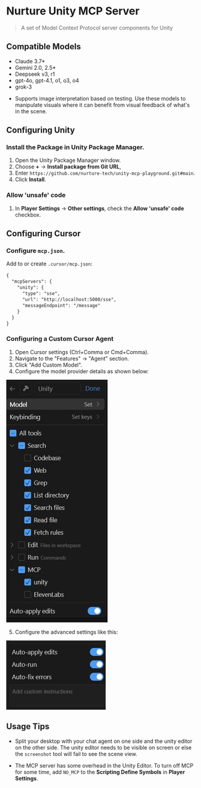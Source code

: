 # Nurture Unity MCP Server

> A set of Model Context Protocol server components for Unity

## Compatible Models
- Claude 3.7*
- Gemini 2.0, 2.5*
- Deepseek v3, r1
- gpt-4o, gpt-4.1, o1, o3, o4
- grok-3

* Supports image interpretation based on testing. Use these models to manipulate visuals where it can benefit from visual feedback of what's in the scene.

## Configuring Unity

### Install the Package in Unity Package Manager.

1. Open the Unity Package Manager window.
2. Choose **+** -> **Install package from Git URL**,
3. Enter `https://github.com/nurture-tech/unity-mcp-playground.git#main`.
4. Click **Install**.

### Allow 'unsafe' code

1. In **Player Settings** -> **Other settings**, check the **Allow 'unsafe' code** checkbox.

## Configuring Cursor

### Configure `mcp.json`.

Add to or create `.cursor/mcp.json`:

```
{
  "mcpServers": {
    "unity": {
      "type": "sse",
      "url": "http://localhost:5000/sse",
      "messageEndpoint": "/message"
    }
  }
}
```

### Configuring a Custom Cursor Agent

1. Open Cursor settings (Ctrl+Comma or Cmd+Comma).
2. Navigate to the "Features" -> "Agent" section.
3. Click "Add Custom Model".
4. Configure the model provider details as shown below:

![Configuration Step 1](Docs/custom_cursor_agent_1.jpg)

5. Configure the advanced settings like this:

![Configuration Step 2](Docs/custom_cursor_agent_2.jpg)


## Usage Tips

* Split your desktop with your chat agent on one side and the unity editor on the other side. The unity editor needs to be visible on screen or else the `screenshot` tool will fail to see the scene view.

* The MCP server has some overhead in the Unity Editor. To turn off MCP for some time, add `NO_MCP` to the **Scripting Define Symbols** in **Player Settings**.